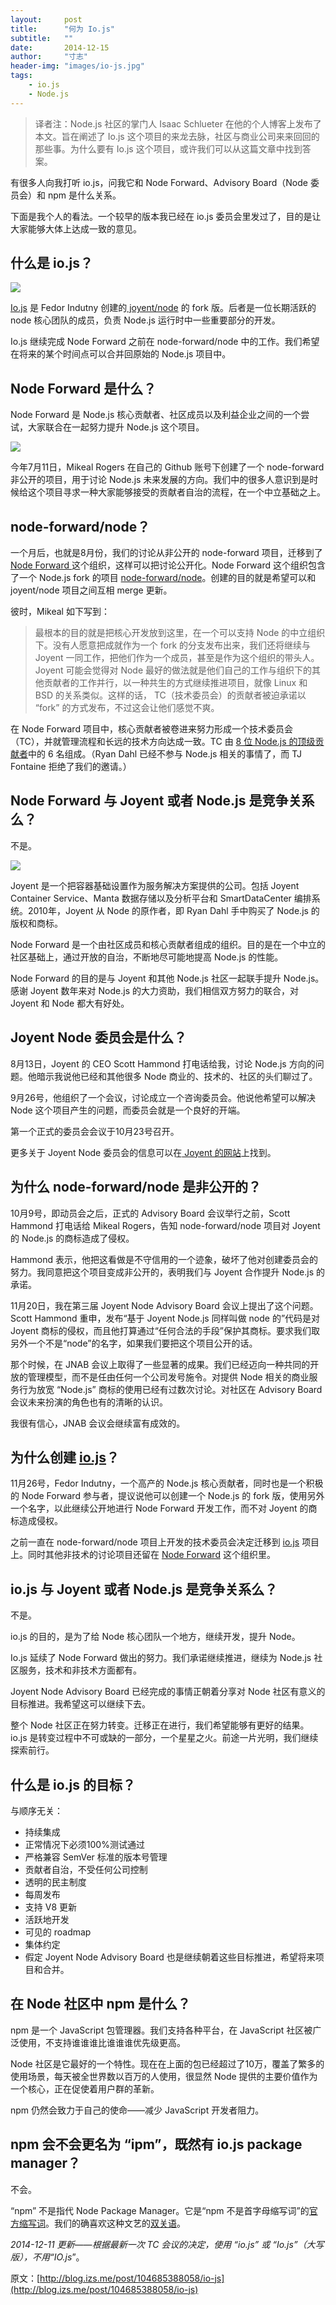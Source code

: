 ```yaml
---
layout:     post
title:      "何为 Io.js"
subtitle:   ""
date:       2014-12-15
author:     "寸志"
header-img: "images/io-js.jpg"
tags:
    - io.js
    - Node.js
---
```


> 译者注：Node.js 社区的掌门人 Isaac Schlueter 在他的个人博客上发布了本文。旨在阐述了 Io.js 这个项目的来龙去脉，社区与商业公司来来回回的那些事。为什么要有 Io.js 这个项目，或许我们可以从这篇文章中找到答案。

有很多人向我打听 io.js，问我它和 Node Forward、Advisory Board（Node 委员会）和 npm 是什么关系。

下面是我个人的看法。一个较早的版本我已经在 io.js 委员会里发过了，目的是让大家能够大体上达成一致的意见。

## 什么是 io.js？

![](https://pic3.zhimg.com/4ea22d4ffe05139665ba80bb7df8d03e_b.jpg)

[Io.js](https://github.com/iojs/io.js) 是 Fedor Indutny 创建的[ joyent/node](https://github.com/joyent/node) 的 fork 版。后者是一位长期活跃的node 核心团队的成员，负责 Node.js 运行时中一些重要部分的开发。

Io.js 继续完成 Node Forward 之前在 node-forward/node 中的工作。我们希望在将来的某个时间点可以合并回原始的 Node.js 项目中。

## Node Forward 是什么？

Node Forward 是 Node.js 核心贡献者、社区成员以及利益企业之间的一个尝试，大家联合在一起努力提升 Node.js 这个项目。

![](https://pic4.zhimg.com/97163ed407180d595bcdb6a2626d343b_b.jpg)

今年7月11日，Mikeal Rogers 在自己的 Github 账号下创建了一个 node-forward 非公开的项目，用于讨论 Node.js 未来发展的方向。我们中的很多人意识到是时候给这个项目寻求一种大家能够接受的贡献者自治的流程，在一个中立基础之上。

## node-forward/node？

一个月后，也就是8月份，我们的讨论从非公开的 node-forward 项目，迁移到了 [Node Forward ](https://github.com/node-forward)这个组织，这样可以把讨论公开化。Node Forward 这个组织包含了一个 Node.js fork 的项目 [node-forward/node](https://github.com/node-forward)。创建的目的就是希望可以和  joyent/node 项目之间互相 merge 更新。

彼时，Mikeal 如下写到：

> 最根本的目的就是把核心开发放到这里，在一个可以支持 Node 的中立组织下。没有人愿意把成就作为一个 fork 的分支发布出来，我们还将继续与 Joyent 一同工作，把他们作为一个成员，甚至是作为这个组织的带头人。Joyent 可能会觉得对 Node 最好的做法就是他们自己的工作与组织下的其他贡献者的工作并行，以一种共生的方式继续推进项目，就像 Linux 和 BSD 的关系类似。这样的话， TC（技术委员会）的贡献者被迫承诺以 “fork” 的方式发布，不过这会让他们感觉不爽。

在 Node Forward 项目中，核心贡献者被卷进来努力形成一个技术委员会（TC），并就管理流程和长远的技术方向达成一致。TC 由 [8 位 Node.js 的顶级贡献者](https://github.com/joyent/node/graphs/contributors)中的 6 名组成。（Ryan Dahl 已经不参与 Node.js 相关的事情了，而 TJ Fontaine 拒绝了我们的邀请。）

## Node Forward 与 Joyent 或者 Node.js 是竞争关系么？

不是。

![](https://pic4.zhimg.com/8a12830193c590b8991159ae5d87c22f_r.jpg)

Joyent 是一个把容器基础设置作为服务解决方案提供的公司。包括 Joyent Container Service、Manta 数据存储以及分析平台和 SmartDataCenter 编排系统。2010年，Joyent 从 Node 的原作者，即 Ryan Dahl 手中购买了 Node.js 的版权和商标。

Node Forward 是一个由社区成员和核心贡献者组成的组织。目的是在一个中立的社区基础上，通过开放的自治，不断地尽可能地提高 Node.js 的性能。

Node Forward 的目的是与 Joyent 和其他 Node.js 社区一起联手提升 Node.js。感谢 Joyent 数年来对 Node.js 的大力资助，我们相信双方努力的联合，对 Joyent 和 Node 都大有好处。

## Joyent Node 委员会是什么？

8月13日，Joyent 的 CEO Scott Hammond 打电话给我，讨论 Node.js 方向的问题。他暗示我说他已经和其他很多 Node 商业的、技术的、社区的头们聊过了。

9月26号，他组织了一个会议，讨论成立一个咨询委员会。他说他希望可以解决 Node 这个项目产生的问题，而委员会就是一个良好的开端。

第一个正式的委员会会议于10月23号召开。

更多关于 Joyent Node 委员会的信息可以在[ Joyent 的网站](http://nodejs.org/about/advisory-board/)上找到。

## 为什么 node-forward/node 是非公开的？

10月9号，即动员会之后，正式的 Advisory Board 会议举行之前，Scott Hammond 打电话给 Mikeal Rogers，告知 node-forward/node 项目对 Joyent 的 Node.js 的商标造成了侵权。

Hammond 表示，他把这看做是不守信用的一个迹象，破坏了他对创建委员会的努力。我同意把这个项目变成非公开的，表明我们与 Joyent 合作提升 Node.js 的承诺。

11月20日，我在第三届 Joyent Node Advisory Board 会议上提出了这个问题。Scott Hammond 重申，发布“基于 Joyent Node.js 同样叫做 node 的”代码是对 Joyent 商标的侵权，而且他打算通过“任何合法的手段”保护其商标。要求我们取另外一个不是“node”的名字，如果我们要把这个项目公开的话。

那个时候，在 JNAB 会议上取得了一些显著的成果。我们已经迈向一种共同的开放的管理模型，而不是任由任何一个公司发号施令。对提供 Node 相关的商业服务行为放宽 “Node.js” 商标的使用已经有过数次讨论。对社区在 Advisory Board 会议未来扮演的角色也有的清晰的认识。

我很有信心，JNAB 会议会继续富有成效的。

## 为什么创建 [io.js](https://github.com/iojs/io.js)？

11月26号，Fedor Indutny，一个高产的 Node.js 核心贡献者，同时也是一个积极的 Node Forward 参与者，提议说他可以创建一个 Node.js 的 fork 版，使用另外一个名字，以此继续公开地进行 Node Forward 开发工作，而不对 Joyent 的商标造成侵权。

之前一直在 node-forward/node 项目上开发的技术委员会决定迁移到 [io.js](https://github.com/iojs/io.js) 项目上。同时其他非技术的讨论项目还留在 [Node Forward](https://github.com/node-forward) 这个组织里。

## io.js 与 Joyent 或者 Node.js 是竞争关系么？

不是。

io.js 的目的，是为了给 Node 核心团队一个地方，继续开发，提升 Node。

Io.js 延续了 Node Forward 做出的努力。我们承诺继续推进，继续为 Node.js 社区服务，技术和非技术方面都有。

Joyent Node Advisory Board 已经完成的事情正朝着分享对 Node 社区有意义的目标推进。我希望这可以继续下去。

整个 Node 社区正在努力转变。迁移正在进行，我们希望能够有更好的结果。io.js 是转变过程中不可或缺的一部分，一个星星之火。前途一片光明，我们继续探索前行。

## 什么是 io.js 的目标？

与顺序无关：

- 持续集成
- 正常情况下必须100%测试通过
- 严格兼容 SemVer 标准的版本号管理
- 贡献者自治，不受任何公司控制
- 透明的民主制度
- 每周发布
- 支持 V8 更新
- 活跃地开发
- 可见的 roadmap
- 集体约定
- 假定 Joyent Node Advisory Board 也是继续朝着这些目标推进，希望将来项目和合并。


## 在 Node 社区中 npm 是什么？

npm 是一个 JavaScript 包管理器。我们支持各种平台，在 JavaScript 社区被广泛使用，不支持谁谁谁比谁谁谁优先级更高。

Node 社区是它最好的一个特性。现在在上面的包已经超过了10万，覆盖了繁多的使用场景，每天被全世界数以百万的人使用，很显然 Node 提供的主要价值作为一个核心，正在促使着用户群的革新。

npm 仍然会致力于自己的使命——减少 JavaScript 开发者阻力。

## npm 会不会更名为 “ipm”，既然有 io.js package manager？

不会。

“npm” 不是指代 Node Package Manager。它是“npm 不是首字母缩写词”的[官方缩写词](https://docs.npmjs.com/misc/faq#if-npm-is-an-acronym-why-is-it-never-capitalized-)。我们的确喜欢这种文艺的[双关语](https://github.com/npm/npm-expansions)。

*2014-12-11 更新——根据最新一次 TC 会议的决定，使用 “io.js” 或 “Io.js”（大写版），不用“IO.js*”。

原文：[http://blog.izs.me/post/104685388058/io-js](http://blog.izs.me/post/104685388058/io-js)
